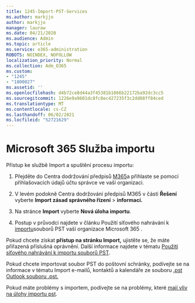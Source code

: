 ```yaml
---
title: 1245-Import-PST-Services
ms.author: markjjo
author: markjjo
manager: lauraw
ms.date: 04/21/2020
ms.audience: Admin
ms.topic: article
ms.service: o365-administration
ROBOTS: NOINDEX, NOFOLLOW
localization_priority: Normal
ms.collection: Adm_O365
ms.custom:
- "1245"
- "1800027"
ms.assetid: ''
ms.openlocfilehash: d4b72ce8d44a3f45381b1866b22172ba92dc3cc5
ms.sourcegitcommit: 1226e9a9601dc8fc8ec427235f3c2dd88ff84ced
ms.translationtype: MT
ms.contentlocale: cs-CZ
ms.lasthandoff: 06/02/2021
ms.locfileid: "52721629"
---
```

# <a name="microsoft-365-import-service"></a>Microsoft 365 Služba importu

Přístup ke službě Import a spuštění procesu importu:

1. Přejděte do Centra dodržování předpisů [M365](https://compliance.microsoft.com/)a přihlaste se pomocí přihlašovacích údajů účtu správce ve vaší organizaci.

1. V levém podokně Centra dodržování předpisů M365 v části **Řešení** vyberte **Import zásad správného řízení**  >  **informací.**

1. Na stránce **Import** vyberte **Nová úloha importu**.

1. Postup v průvodci najdete v článku Použití síťového nahrávání k [importu](/compliance/use-network-upload-to-import-pst-files)souborů PST vaší organizace Microsoft 365 .

Pokud chcete získat **přístup na stránku Import,** ujistěte se, že máte přiřazená příslušná oprávnění. Další informace najdete v tématu [Použití síťového nahrávání k importu souborů PST](/microsoft-365/compliance/importing-pst-files-to-office-365#using-network-upload-to-import-pst-files).

Pokud chcete importovat soubor PST do poštovní schránky, podívejte se na informace v tématu Import e-mailů, kontaktů a kalendáře ze souboru [.pst Outlook souboru .pst.](https://support.office.com/article/import-email-contacts-and-calendar-from-an-outlook-pst-file-431a8e9a-f99f-4d5f-ae48-ded54b3440ac)

Pokud máte problémy s importem, podívejte se na problémy, které [mají vliv na úlohy importu pst](/office365/troubleshoot/pst-import-service/issues-with-pst-import-job).

